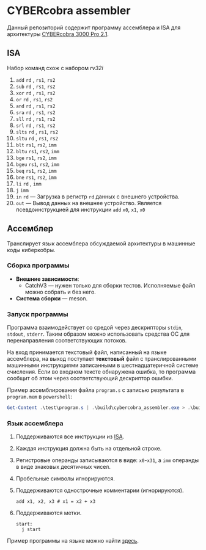 # CYBERcobra assembler

Данный репозиторий содержит программу ассемблера и ISA для архитектуры [CYBERcobra 3000 Pro 2.1](https://github.com/MPSU/APS/tree/master/Labs/04.%20Primitive%20programmable%20device).

## ISA

Набор команд схож с набором *rv32i*

  1.  `add`  `rd` , `rs1`, `rs2`
  1.  `sub`  `rd` , `rs1`, `rs2`
  1.  `xor`  `rd` , `rs1`, `rs2`
  1.  `or`   `rd` , `rs1`, `rs2`
  1.  `and`  `rd` , `rs1`, `rs2`
  1.  `sra`  `rd` , `rs1`, `rs2`
  1.  `sll`  `rd` , `rs1`, `rs2`
  1.  `srl`  `rd` , `rs1`, `rs2`
  1.  `slts` `rd` , `rs1`, `rs2`
  1.  `sltu` `rd` , `rs1`, `rs2`
  1.  `blt`  `rs1`, `rs2`, `imm`
  1.  `bltu` `rs1`, `rs2`, `imm`
  1.  `bge`  `rs1`, `rs2`, `imm`
  1.  `bgeu` `rs1`, `rs2`, `imm`
  1.  `beq`  `rs1`, `rs2`, `imm`
  1.  `bne`  `rs1`, `rs2`, `imm`
  1.  `li`   `rd` , `imm`
  1.  `j`    `imm`
  1.  `in`   `rd` — Загрузка в регистр `rd` данных с внешнего устройства.
  1.  `out` — Вывод данных на внешнее устройство. Является псевдоинструкцией для инструкции `add` `x0`, `x1`, `x0`

## Ассемблер

Транслирует язык ассемблера обсуждаемой архитектуры в машинные коды киберкобры.

### Сборка программы

*   **Внешние зависимости**:
    *   CatchV3 — нужен только для сборки тестов. Исполняемые файл можно собрать и без него.
*   **Система сборки** — meson.

### Запуск программы

Программа взаимодействует со средой через дескрипторы `stdin`, `stdout`, `stderr`. Таким образом можно использовать средства ОС для перенаправления соответствующих потоков.

На вход принимается текстовый файл, написанный на языке ассемблера, на выход поступает **текстовый** файл с транслированными машинными инструкциями записанными в шестнадцатеричной системе счисления. Если во входном тексте обнаружена ошибка, то программа сообщит об этом через соответствующий дескриптор ошибки.

Пример ассемблирования файла `program.s` с записью результата в `program.mem` в `powershell`:

```powershell
Get-Content .\test\program.s | .\build\cybercobra_assembler.exe > .\build\program.mem
```

### Язык ассемблера

1.  Поддерживаются все инструкции из [ISA](#isa).
1.  Каждая инструкция должна быть на отдельной строке.
1.  Регистровые операнды записываются в виде: `x0`-`x31`, а `imm` операнды в виде знаковых десятичных чисел.
1.  Пробельные символы игнорируются.
1.  Поддерживаются однострочные комментарии (игнорируются).

    ```
    add x1, x2, x3 # x1 = x2 + x3
    ```
1.  Поддерживаются метки.

    ```
    start:
      j start
    ```

Пример программы на языке можно найти [здесь](./test/program.s).
